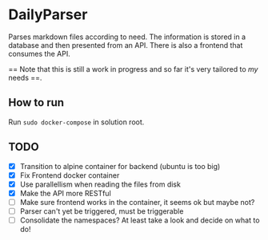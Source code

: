 # DailyParser

Parses markdown files according to need. The information is stored in a database and then presented from an API. There is also a frontend that consumes the API.

== Note that this is still a work in progress and so far it's very tailored to _my_ needs ==.

## How to run

Run `sudo docker-compose` in solution root.

## TODO

- [X] Transition to alpine container for backend (ubuntu is too big)
- [X] Fix Frontend docker container
- [X] Use parallellism when reading the files from disk
- [X] Make the API more RESTful
- [ ] Make sure frontend works in the container, it seems ok but maybe not?
- [ ] Parser can't yet be triggered, must be triggerable
- [ ] Consolidate the namespaces? At least take a look and decide on what to do!

